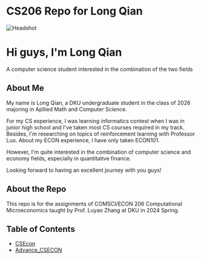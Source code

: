 # CS206 Repo for Long Qian

![Headshot](images/Headshot.webg)   

# Hi guys, I'm Long Qian 
A computer science student interested in the combination of the two fields

## About Me
  My name is Long Qian, a DKU undergraduate student in the class of 2026 majoring in Apllied Math and Computer Science.  
  
  For my CS experience, I was learning informatics contest when I was in junior high school and I've taken most CS courses required in my track. Besides, I'm researching on topics of reinforcement learning with Professor Luo. About my ECON experience, I have only taken ECON101.  
  
  However, I'm quite interested in the combination of computer science and economy fields, especially in quantitative finance.  
  
  Looking forward to having an excellent journey with you guys!

## About the Repo
  This repo is for the assignments of COMSCI/ECON 206 Computational Microeconomics taught by Prof. Luyao Zhang at DKU in 2024 Spring.

## Table of Contents
- [CSEcon](CSEcon)
- [Advance_CSECON](Advance_CSECON)
